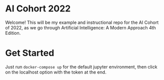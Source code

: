 # AI Cohort 2022

Welcome! This will be my example and instructional repo for the AI Cohort of 2022, as we go through Artificial Intelligence: A Modern Approach 4th Edition. 

# Get Started

Just run `docker-compose up` for the default jupyter environment, then click on the localhost option with the token at the end. 